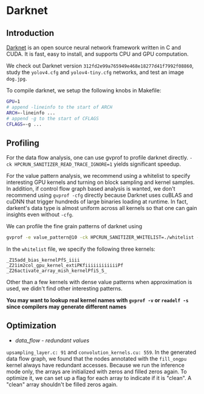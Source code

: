 # Darknet

## Introduction

[Darknet](https://github.com/AlexeyAB/darknet) is an open source neural network framework written in C and CUDA. It is fast, easy to install, and supports CPU and GPU computation.

We check out Darknet version `312fd2e99a765949e468e18277d41f7992f08860`, study the `yolov4.cfg` and `yolov4-tiny.cfg` networks, and test an image `dog.jpg`.

To compile darknet, we setup the following knobs in Makefile:

```bash
GPU=1
# append -lineinfo to the start of ARCH
ARCH=-lineinfo ...
# append -g to the start of CFLAGS
CFLAGS=-g ...
```

## Profiling

For the data flow analysis, one can use gvprof to profile darknet directly. `-ck HPCRUN_SANITIZER_READ_TRACE_IGNORE=1` yields significant speedup.

For the value pattern analysis, we recommend using a whitelist to specify interesting GPU kernels and turning on block sampling and kernel samples.
In addition, if control flow graph based analysis is wanted, we don't recommend using `gvprof -cfg` directly because Darknet uses cuBLAS and cuDNN that trigger hundreds of large binaries loading at runtime.
In fact, darkent's data type is almost uniform across all kernels so that one can gain insights even without `-cfg`.

We can profile the fine grain patterns of darknet using

```bash
gvprof -e value_pattern@10 -ck HPCRUN_SANITIZER_WHITELIST=./whitelist -ck HPCRUN_SANITIZER_KERNEL_SAMPLING_FREQUENCY=20
```

In the `whitelist` file, we specify the following three kernels:

```
_Z15add_bias_kernelPfS_iiii
_Z21im2col_gpu_kernel_extiPKfiiiiiiiiiiiiPf
_Z26activate_array_mish_kernelPfiS_S_      
```

Other than a few kernels with dense value patterns when approximation is used, we didn't find other interesting patterns.

**You may want to lookup real kernel names with `gvprof -v` or `readelf -s` since compilers may generate different names**

## Optimization

- *data_flow* - *redundant values*

`upsampling_layer.c: 91` and `convolution_kernels.cu: 559`. In the generated data flow graph, we found that the nodes annotated with the `fill_ongpu` kernel always have redundant accesses.
Because we run the inference mode only, the arrays are initialized with zeros and filled zeros again.
To optimize it, we can set up a flag for each array to indicate if it is "clean". A "clean" array shouldn't be filled zeros again.